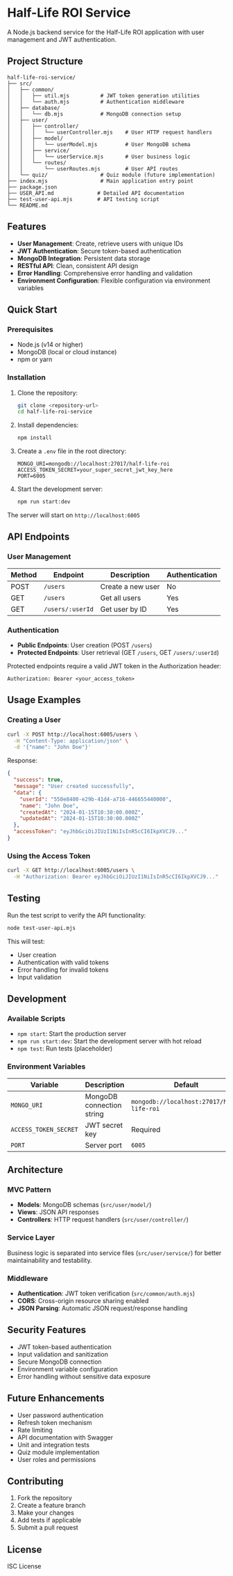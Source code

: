 # Half-Life ROI Service

A Node.js backend service for the Half-Life ROI application with user management and JWT authentication.

## Project Structure

```
half-life-roi-service/
├── src/
│   ├── common/
│   │   ├── util.mjs          # JWT token generation utilities
│   │   └── auth.mjs          # Authentication middleware
│   ├── database/
│   │   └── db.mjs            # MongoDB connection setup
│   ├── user/
│   │   ├── controller/
│   │   │   └── userController.mjs    # User HTTP request handlers
│   │   ├── model/
│   │   │   └── userModel.mjs         # User MongoDB schema
│   │   ├── service/
│   │   │   └── userService.mjs       # User business logic
│   │   └── routes/
│   │       └── userRoutes.mjs        # User API routes
│   └── quiz/                 # Quiz module (future implementation)
├── index.mjs                 # Main application entry point
├── package.json
├── USER_API.md              # Detailed API documentation
├── test-user-api.mjs        # API testing script
└── README.md
```

## Features

- **User Management**: Create, retrieve users with unique IDs
- **JWT Authentication**: Secure token-based authentication
- **MongoDB Integration**: Persistent data storage
- **RESTful API**: Clean, consistent API design
- **Error Handling**: Comprehensive error handling and validation
- **Environment Configuration**: Flexible configuration via environment variables

## Quick Start

### Prerequisites

- Node.js (v14 or higher)
- MongoDB (local or cloud instance)
- npm or yarn

### Installation

1. Clone the repository:

   ```bash
   git clone <repository-url>
   cd half-life-roi-service
   ```

2. Install dependencies:

   ```bash
   npm install
   ```

3. Create a `.env` file in the root directory:

   ```env
   MONGO_URI=mongodb://localhost:27017/half-life-roi
   ACCESS_TOKEN_SECRET=your_super_secret_jwt_key_here
   PORT=6005
   ```

4. Start the development server:
   ```bash
   npm run start:dev
   ```

The server will start on `http://localhost:6005`

## API Endpoints

### User Management

| Method | Endpoint         | Description       | Authentication |
| ------ | ---------------- | ----------------- | -------------- |
| POST   | `/users`         | Create a new user | No             |
| GET    | `/users`         | Get all users     | Yes            |
| GET    | `/users/:userId` | Get user by ID    | Yes            |

### Authentication

- **Public Endpoints**: User creation (POST `/users`)
- **Protected Endpoints**: User retrieval (GET `/users`, GET `/users/:userId`)

Protected endpoints require a valid JWT token in the Authorization header:

```
Authorization: Bearer <your_access_token>
```

## Usage Examples

### Creating a User

```bash
curl -X POST http://localhost:6005/users \
  -H "Content-Type: application/json" \
  -d '{"name": "John Doe"}'
```

Response:

```json
{
  "success": true,
  "message": "User created successfully",
  "data": {
    "userId": "550e8400-e29b-41d4-a716-446655440000",
    "name": "John Doe",
    "createdAt": "2024-01-15T10:30:00.000Z",
    "updatedAt": "2024-01-15T10:30:00.000Z"
  },
  "accessToken": "eyJhbGciOiJIUzI1NiIsInR5cCI6IkpXVCJ9..."
}
```

### Using the Access Token

```bash
curl -X GET http://localhost:6005/users \
  -H "Authorization: Bearer eyJhbGciOiJIUzI1NiIsInR5cCI6IkpXVCJ9..."
```

## Testing

Run the test script to verify the API functionality:

```bash
node test-user-api.mjs
```

This will test:

- User creation
- Authentication with valid tokens
- Error handling for invalid tokens
- Input validation

## Development

### Available Scripts

- `npm start`: Start the production server
- `npm run start:dev`: Start the development server with hot reload
- `npm test`: Run tests (placeholder)

### Environment Variables

| Variable              | Description               | Default                                   |
| --------------------- | ------------------------- | ----------------------------------------- |
| `MONGO_URI`           | MongoDB connection string | `mongodb://localhost:27017/half-life-roi` |
| `ACCESS_TOKEN_SECRET` | JWT secret key            | Required                                  |
| `PORT`                | Server port               | `6005`                                    |

## Architecture

### MVC Pattern

- **Models**: MongoDB schemas (`src/user/model/`)
- **Views**: JSON API responses
- **Controllers**: HTTP request handlers (`src/user/controller/`)

### Service Layer

Business logic is separated into service files (`src/user/service/`) for better maintainability and testability.

### Middleware

- **Authentication**: JWT token verification (`src/common/auth.mjs`)
- **CORS**: Cross-origin resource sharing enabled
- **JSON Parsing**: Automatic JSON request/response handling

## Security Features

- JWT token-based authentication
- Input validation and sanitization
- Secure MongoDB connection
- Environment variable configuration
- Error handling without sensitive data exposure

## Future Enhancements

- User password authentication
- Refresh token mechanism
- Rate limiting
- API documentation with Swagger
- Unit and integration tests
- Quiz module implementation
- User roles and permissions

## Contributing

1. Fork the repository
2. Create a feature branch
3. Make your changes
4. Add tests if applicable
5. Submit a pull request

## License

ISC License
